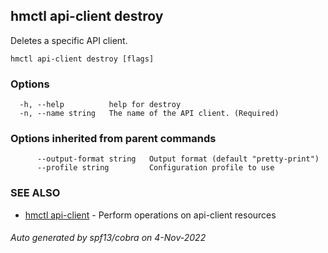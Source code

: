 ## hmctl api-client destroy

Deletes a specific API client.

```
hmctl api-client destroy [flags]
```

### Options

```
  -h, --help          help for destroy
  -n, --name string   The name of the API client. (Required)
```

### Options inherited from parent commands

```
      --output-format string   Output format (default "pretty-print")
      --profile string         Configuration profile to use
```

### SEE ALSO

* [hmctl api-client](hmctl_api-client.md)	 - Perform operations on api-client resources

###### Auto generated by spf13/cobra on 4-Nov-2022
